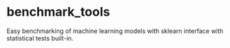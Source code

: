 # benchmark_tools
Easy benchmarking of machine learning models with sklearn interface with statistical tests built-in.

